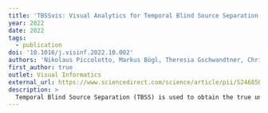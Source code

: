```yaml
---
title: 'TBSSvis: Visual Analytics for Temporal Blind Source Separation'
year: 2022
date: 2022
tags:
  - publication
doi: '10.1016/j.visinf.2022.10.002'
authors: 'Nikolaus Piccolotto, Markus Bögl, Theresia Gschwandtner, Christoph Muehlmann, Klaus Nordhausen, Peter Filzmoser, Silvia Miksch'
first_author: true
outlet: Visual Informatics
external_url: https://www.sciencedirect.com/science/article/pii/S2468502X22001103
description: >
  Temporal Blind Source Separation (TBSS) is used to obtain the true underlying processes from noisy temporal multivariate data, such as electrocardiograms. TBSS has similarities to Principal Component Analysis (PCA) as it separates the input data into univariate components and is applicable to suitable datasets from various domains, such as medicine, finance, or civil engineering. Despite TBSS’s broad applicability, the involved tasks are not well supported in current tools, which offer only text-based interactions and single static images. Analysts are limited in analyzing and comparing obtained results, which consist of diverse data such as matrices and sets of time series. Additionally, parameter settings have a big impact on separation performance, but as a consequence of improper tooling, analysts currently do not consider the whole parameter space. We propose to solve these problems by applying visual analytics (VA) principles. Our primary contribution is a design study for TBSS, which so far has not been explored by the visualization community. We developed a task abstraction and visualization design in a user-centered design process. Task-specific assembling of well-established visualization techniques and algorithms to gain insights in the TBSS processes is our secondary contribution. We present TBSSvis, an interactive web-based VA prototype, which we evaluated extensively in two interviews with five TBSS experts. Feedback and observations from these interviews show that TBSSvis supports the actual workflow and combination of interactive visualizations that facilitate the tasks involved in analyzing TBSS results.
---
```

